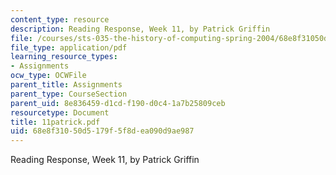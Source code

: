 ```yaml
---
content_type: resource
description: Reading Response, Week 11, by Patrick Griffin
file: /courses/sts-035-the-history-of-computing-spring-2004/68e8f31050d5179f5f8dea090d9ae987_11patrick.pdf
file_type: application/pdf
learning_resource_types:
- Assignments
ocw_type: OCWFile
parent_title: Assignments
parent_type: CourseSection
parent_uid: 8e836459-d1cd-f190-d0c4-1a7b25809ceb
resourcetype: Document
title: 11patrick.pdf
uid: 68e8f310-50d5-179f-5f8d-ea090d9ae987
---
```

Reading Response, Week 11, by Patrick Griffin

